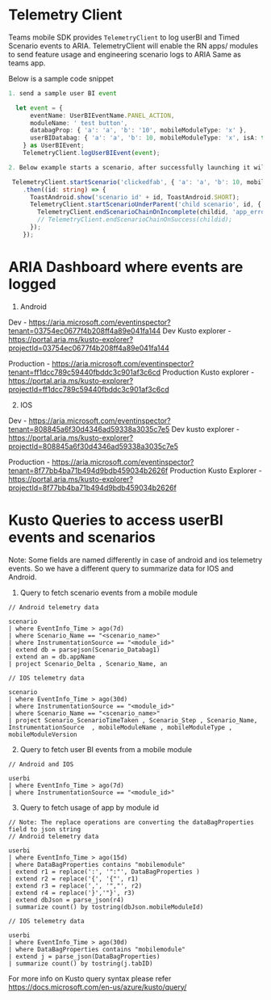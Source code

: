 # Telemetry Client
Teams mobile SDK provides `TelemetryClient` to log userBI and Timed Scenario events to ARIA. TelemetryClient will enable the RN apps/ modules to send feature usage and engineering scenario logs to ARIA Same as teams app.

Below is a sample code snippet

```typescript
1. send a sample user BI event

  let event = {
      eventName: UserBIEventName.PANEL_ACTION,
      moduleName: ' test button',
      databagProp: { 'a': 'a', 'b': '10', mobileModuleType: 'x' },
      userBIDatabag: { 'a': 'a', 'b': 10, mobileModuleType: 'x', isA: true }
    } as UserBIEvent;
    TelemetryClient.logUserBIEvent(event);

2. Below example starts a scenario, after successfully launching it will launch a child scenario under it. On completion will stop the whole scenario group.

 TelemetryClient.startScenario('clickedfab', { 'a': 'a', 'b': 10, mobileModuleType: 'x', isA: true})
    .then((id: string) => {
      ToastAndroid.show('scenario id' + id, ToastAndroid.SHORT);
      TelemetryClient.startScenarioUnderParent('child scenario', id, { 'x': 'x', 'y': 10, isZ: true}).then((childid: string) => {
        TelemetryClient.endScenarioChainOnIncomplete(childid, 'app_error_code_1', 'errormsg', { 'k': 'k', 'm': 10, isK: true});
        // TelemetryClient.endScenarioChainOnSuccess(childid);
      });
    });
```

# ARIA Dashboard where events are logged

1. Android
   
  Dev -  https://aria.microsoft.com/eventinspector?tenant=03754ec0677f4b208ff4a89e041fa144
  Dev Kusto explorer - https://portal.aria.ms/kusto-explorer?projectId=03754ec0677f4b208ff4a89e041fa144
  
  Production - https://aria.microsoft.com/eventinspector?tenant=ff1dcc789c59440fbddc3c901af3c6cd
  Production Kusto explorer - https://portal.aria.ms/kusto-explorer?projectId=ff1dcc789c59440fbddc3c901af3c6cd 

2. IOS
   
  Dev - https://aria.microsoft.com/eventinspector?tenant=808845a6f30d4346ad59338a3035c7e5
  Dev kusto explorer - https://portal.aria.ms/kusto-explorer?projectId=808845a6f30d4346ad59338a3035c7e5

  Production - https://aria.microsoft.com/eventinspector?tenant=8f77bb4ba71b494d9bdb459034b2626f
  Production Kusto Explorer - https://portal.aria.ms/kusto-explorer?projectId=8f77bb4ba71b494d9bdb459034b2626f 


# Kusto Queries to access userBI events and scenarios

Note: Some fields are named differently in case of android and ios telemetry events. So we have a different query to summarize data for IOS and Android.

1. Query to fetch scenario events from a mobile module

```
// Android telemetry data

scenario
| where EventInfo_Time > ago(7d)
| where Scenario_Name == "<scenario_name>"
| where InstrumentationSource == "<module_id>"
| extend db = parsejson(Scenario_Databag1)
| extend an = db.appName
| project Scenario_Delta , Scenario_Name, an
```

```
// IOS telemetry data

scenario
| where EventInfo_Time > ago(30d)
| where InstrumentationSource == "<module_id>"
| where Scenario_Name == "<scenario_name>" 
| project Scenario_ScenarioTimeTaken , Scenario_Step , Scenario_Name, InstrumentationSource  , mobileModuleName , mobileModuleType , mobileModuleVersion 
```

2. Query to fetch user BI events from a mobile module

```
// Android and IOS

userbi
| where EventInfo_Time > ago(7d)
| where InstrumentationSource == "<module_id>" 
```

3. Query to fetch usage of app by module id

```
// Note: The replace operations are converting the dataBagProperties field to json string 
// Android telemetry data

userbi
| where EventInfo_Time > ago(15d) 
| where DataBagProperties contains "mobilemodule" 
| extend r1 = replace(':', '":"', DataBagProperties ) 
| extend r2 = replace('{', '{"', r1)
| extend r3 = replace(',', '","', r2)
| extend r4 = replace('}','"}', r3) 
| extend dbJson = parse_json(r4) 
| summarize count() by tostring(dbJson.mobileModuleId)
```



```
// IOS telemetry data

userbi
| where EventInfo_Time > ago(30d)
| where DataBagProperties contains "mobilemodule"
| extend j = parse_json(DataBagProperties)
| summarize count() by tostring(j.tabID)
```

For more info on Kusto query syntax please refer https://docs.microsoft.com/en-us/azure/kusto/query/ 
